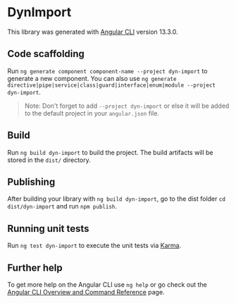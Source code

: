 # DynImport

This library was generated with [Angular CLI](https://github.com/angular/angular-cli) version 13.3.0.

## Code scaffolding

Run `ng generate component component-name --project dyn-import` to generate a new component. You can also use `ng generate directive|pipe|service|class|guard|interface|enum|module --project dyn-import`.
> Note: Don't forget to add `--project dyn-import` or else it will be added to the default project in your `angular.json` file. 

## Build

Run `ng build dyn-import` to build the project. The build artifacts will be stored in the `dist/` directory.

## Publishing

After building your library with `ng build dyn-import`, go to the dist folder `cd dist/dyn-import` and run `npm publish`.

## Running unit tests

Run `ng test dyn-import` to execute the unit tests via [Karma](https://karma-runner.github.io).

## Further help

To get more help on the Angular CLI use `ng help` or go check out the [Angular CLI Overview and Command Reference](https://angular.io/cli) page.
